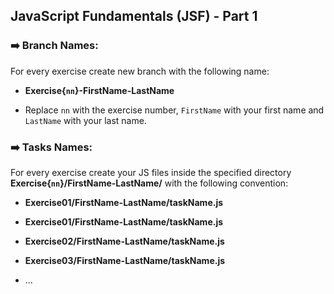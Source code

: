
## JavaScript Fundamentals (JSF) - Part 1 


### :arrow_right: Branch Names:

For every exercise create new branch with the following name:

* **Exercise{`nn`}-FirstName-LastName**

* Replace `nn` with the exercise number, `FirstName` with your first name and `LastName` with your last name.


### :arrow_right: Tasks Names:

For every exercise create your JS files inside the specified directory **Exercise{`nn`}/FirstName-LastName/** with the following convention:

* **Exercise01/FirstName-LastName/taskName.js**

* **Exercise01/FirstName-LastName/taskName.js**

* **Exercise02/FirstName-LastName/taskName.js**

* **Exercise03/FirstName-LastName/taskName.js**

* ...

